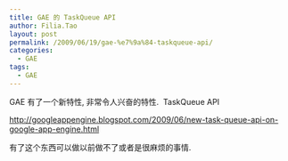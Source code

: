 ```yaml
---
title: GAE 的 TaskQueue API
author: Filia.Tao
layout: post
permalink: /2009/06/19/gae-%e7%9a%84-taskqueue-api/
categories:
  - GAE
tags:
  - GAE
---
```

GAE 有了一个新特性, 非常令人兴奋的特性.  TaskQueue API

<http://googleappengine.blogspot.com/2009/06/new-task-queue-api-on-google-app-engine.html>

有了这个东西可以做以前做不了或者是很麻烦的事情.